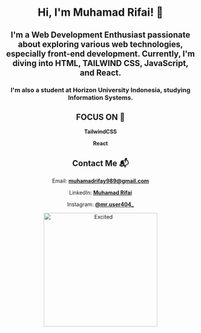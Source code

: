 <h1 align="center">Hi, I'm Muhamad Rifai! 👋</h1>

<h2 align="center"><b>I'm a Web Development Enthusiast</b> passionate about exploring various web technologies, especially <b>front-end development</b>. Currently, I'm diving into <b>HTML, TAILWIND CSS, JavaScript, and React.</b></h2>

<h3 align="center">I'm also a student at <b>Horizon University Indonesia</b>, studying <b>Information Systems</b>.</h3>

<h2 align="center">FOCUS ON 🎯</h2>
<p align="center"><b>TailwindCSS</b></p>
<p align="center"><b>React</b></p>

<h2 align="center">Contact Me 📬</h2>
<p align="center">Email: <a href="mailto:muhamadrifay989@gmail.com"><b>muhamadrifay989@gmail.com</b></a></p>
<p align="center">LinkedIn: <a href="https://www.linkedin.com/in/muhamad-rifai-553a212a7"><b>Muhamad Rifai</b></a></p>
<p align="center">Instagram: <a href="https://www.instagram.com/mr.user404_?igsh=eTF2djZuNTJmdmd5"><b>@mr.user404_</b></a></p>

<p align="center">
  <img src="https://media.giphy.com/media/v1.Y2lkPTc5MGI3NjExM29xamZ3cWo2Z210dXF2cTdjbmEyY205cW44cHQ3emc0a3dhaGh3cSZlcD12MV9pbnRlcm5hbF9naWZfYnlfaWQmY3Q9Zw/qgQUggAC3Pfv687qPC/giphy.gif" alt="Excited" width="300">
</p>
